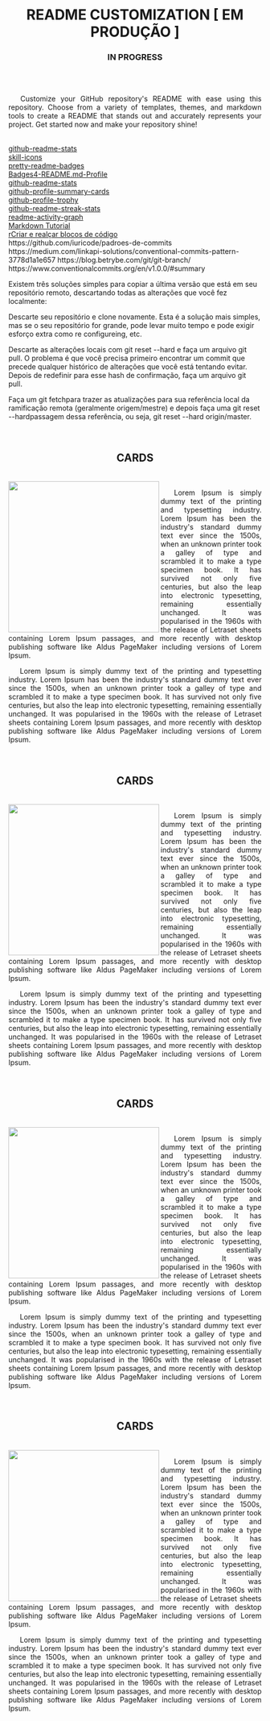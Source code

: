 <h1 align = "center"> README CUSTOMIZATION [ EM PRODUÇÃO ]</h1>
<h3 align = "center"> IN PROGRESS </h1>
<br><br>

<p align="justify"> &emsp; Customize your GitHub repository's README with ease using this repository. Choose from a variety of templates, themes, and markdown tools to create a README that stands out and accurately represents your project. Get started now and make your repository shine!</p>

<br>
<a href="https://github.com/anuraghazra/github-readme-stats"> github-readme-stats </a><br>
<a href="https://github.com/tandpfun/skill-icons"> skill-icons </a><br>
<a href="https://github.com/VishwaGauravIn/pretty-readme-badges"> pretty-readme-badges </a><br>
<a href="https://github.com/alexandresanlim/Badges4-README.md-Profile"> Badges4-README.md-Profile </a><br>
<a href="https://github.com/anuraghazra/github-readme-stats"> github-readme-stats</a><br>
<a href="https://github.com/vn7n24fzkq/github-profile-summary-cards"> github-profile-summary-cards </a><br>
<a href="https://github.com/ryo-ma/github-profile-trophy"> github-profile-trophy</a><br>
<a href="https://github.com/DenverCoder1/github-readme-streak-stats"> github-readme-streak-stats </a><br>
<a href="https://github.com/Ashutosh00710/github-readme-activity-graph"> readme-activity-graph </a><br>
<a href="https://github.com/luong-komorebi/Markdown-Tutorial/blob/master/README_pt-BR.md">Markdown Tutorial </a><br>
<a href="https://docs.github.com/pt/get-started/writing-on-github/working-with-advanced-formatting/creating-and-highlighting-code-blocks"> rCriar e realçar blocos de código</a><br>
https://github.com/iuricode/padroes-de-commits
https://medium.com/linkapi-solutions/conventional-commits-pattern-3778d1a1e657
https://blog.betrybe.com/git/git-branch/
https://www.conventionalcommits.org/en/v1.0.0/#summary

<p>

  Existem três soluções simples para copiar a última versão que está em seu repositório remoto, descartando todas as alterações que você fez localmente:

Descarte seu repositório e clone novamente. Esta é a solução mais simples, mas se o seu repositório for grande, pode levar muito tempo e pode exigir esforço extra como re configureing, etc.

Descarte as alterações locais com git reset --hard <hash>e faça um arquivo git pull. O problema é que você precisa primeiro encontrar um commit que precede qualquer histórico de alterações que você está tentando evitar. Depois de redefinir para esse hash de confirmação, faça um arquivo git pull.

Faça um git fetchpara trazer as atualizações para sua referência local da ramificação remota (geralmente origem/mestre) e depois faça uma git reset --hardpassagem dessa referência, ou seja, git reset --hard origin/master.
</p>
<br>


<div align="center">
<h2 align="center"> CARDS </h2>
<br>

<image align= "left" src="https://user-images.githubusercontent.com/74382074/215349433-a5ab1953-aef7-4e5f-8e27-7a736fe5d74c.png" height="300em">

<p align = "justify"> &emsp; Lorem Ipsum is simply dummy text of the printing and typesetting industry. Lorem Ipsum has been the industry's standard dummy text ever since the 1500s, when an unknown printer took a galley of type and scrambled it to make a type specimen book. It has survived not only five centuries, but also the leap into electronic typesetting, remaining essentially unchanged. It was popularised in the 1960s with the release of Letraset sheets containing Lorem Ipsum passages, and more recently with desktop publishing software like Aldus PageMaker including versions of Lorem Ipsum.</p>

<p align = "justify"> &emsp; Lorem Ipsum is simply dummy text of the printing and typesetting industry. Lorem Ipsum has been the industry's standard dummy text ever since the 1500s, when an unknown printer took a galley of type and scrambled it to make a type specimen book. It has survived not only five centuries, but also the leap into electronic typesetting, remaining essentially unchanged. It was popularised in the 1960s with the release of Letraset sheets containing Lorem Ipsum passages, and more recently with desktop publishing software like Aldus PageMaker including versions of Lorem Ipsum.</p>

</div>

<br>

<div align="center">
<h2 align="center"> CARDS </h2>
<br>

<image align= "left" src="https://user-images.githubusercontent.com/74382074/215349433-a5ab1953-aef7-4e5f-8e27-7a736fe5d74c.png" height="300em">

<p align = "justify"> &emsp; Lorem Ipsum is simply dummy text of the printing and typesetting industry. Lorem Ipsum has been the industry's standard dummy text ever since the 1500s, when an unknown printer took a galley of type and scrambled it to make a type specimen book. It has survived not only five centuries, but also the leap into electronic typesetting, remaining essentially unchanged. It was popularised in the 1960s with the release of Letraset sheets containing Lorem Ipsum passages, and more recently with desktop publishing software like Aldus PageMaker including versions of Lorem Ipsum.</p>

<p align = "justify"> &emsp; Lorem Ipsum is simply dummy text of the printing and typesetting industry. Lorem Ipsum has been the industry's standard dummy text ever since the 1500s, when an unknown printer took a galley of type and scrambled it to make a type specimen book. It has survived not only five centuries, but also the leap into electronic typesetting, remaining essentially unchanged. It was popularised in the 1960s with the release of Letraset sheets containing Lorem Ipsum passages, and more recently with desktop publishing software like Aldus PageMaker including versions of Lorem Ipsum.</p>

</div>

<br>

<div align="center">
<h2 align="center"> CARDS </h2>
<br>

<image align= "left" src="https://user-images.githubusercontent.com/74382074/215349433-a5ab1953-aef7-4e5f-8e27-7a736fe5d74c.png" height="300em">

<p align = "justify"> &emsp; Lorem Ipsum is simply dummy text of the printing and typesetting industry. Lorem Ipsum has been the industry's standard dummy text ever since the 1500s, when an unknown printer took a galley of type and scrambled it to make a type specimen book. It has survived not only five centuries, but also the leap into electronic typesetting, remaining essentially unchanged. It was popularised in the 1960s with the release of Letraset sheets containing Lorem Ipsum passages, and more recently with desktop publishing software like Aldus PageMaker including versions of Lorem Ipsum.</p>

<p align = "justify"> &emsp; Lorem Ipsum is simply dummy text of the printing and typesetting industry. Lorem Ipsum has been the industry's standard dummy text ever since the 1500s, when an unknown printer took a galley of type and scrambled it to make a type specimen book. It has survived not only five centuries, but also the leap into electronic typesetting, remaining essentially unchanged. It was popularised in the 1960s with the release of Letraset sheets containing Lorem Ipsum passages, and more recently with desktop publishing software like Aldus PageMaker including versions of Lorem Ipsum.</p>

</div>

<br>
<div align="center">
<h2 align="center"> CARDS </h2>
<br>

<image align= "left" src="https://user-images.githubusercontent.com/74382074/215349433-a5ab1953-aef7-4e5f-8e27-7a736fe5d74c.png" height="300em">

<p align = "justify"> &emsp; Lorem Ipsum is simply dummy text of the printing and typesetting industry. Lorem Ipsum has been the industry's standard dummy text ever since the 1500s, when an unknown printer took a galley of type and scrambled it to make a type specimen book. It has survived not only five centuries, but also the leap into electronic typesetting, remaining essentially unchanged. It was popularised in the 1960s with the release of Letraset sheets containing Lorem Ipsum passages, and more recently with desktop publishing software like Aldus PageMaker including versions of Lorem Ipsum.</p>

<p align = "justify"> &emsp; Lorem Ipsum is simply dummy text of the printing and typesetting industry. Lorem Ipsum has been the industry's standard dummy text ever since the 1500s, when an unknown printer took a galley of type and scrambled it to make a type specimen book. It has survived not only five centuries, but also the leap into electronic typesetting, remaining essentially unchanged. It was popularised in the 1960s with the release of Letraset sheets containing Lorem Ipsum passages, and more recently with desktop publishing software like Aldus PageMaker including versions of Lorem Ipsum.</p>

</div>

<br>

